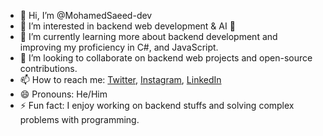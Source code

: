 - 👋 Hi, I’m @MohamedSaeed-dev
- 👀 I’m interested in backend web development & AI 🤖
- 🌱 I’m currently learning more about backend development and improving my proficiency in C#, and JavaScript.
- 💞️ I’m looking to collaborate on backend web projects and open-source contributions.
- 📫 How to reach me: [Twitter](https://twitter.com/Sir4xil), [Instagram](https://instagram.com/moha.saeed_dev), [LinkedIn](https://www.linkedin.com/in/mohamed-saeed-ali-bin-omar-1aa457290/)
- 😄 Pronouns: He/Him
- ⚡ Fun fact: I enjoy working on backend stuffs and solving complex problems with programming.

